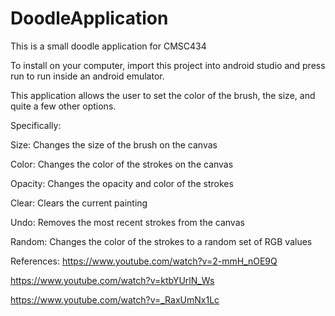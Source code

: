 # DoodleApplication
This is a small doodle application for CMSC434


To install on your computer, import this project into android studio and press run to run inside an android emulator.

This application allows the user to set the color of the brush, the size, and quite a few other options.

Specifically:

Size: Changes the size of the brush on the canvas

Color: Changes the color of the strokes on the canvas

Opacity: Changes the opacity and color of the strokes

Clear: Clears the current painting

Undo: Removes the most recent strokes from the canvas

Random: Changes the color of the strokes to a random set of RGB values



References:
https://www.youtube.com/watch?v=2-mmH_nOE9Q

https://www.youtube.com/watch?v=ktbYUrlN_Ws

https://www.youtube.com/watch?v=_RaxUmNx1Lc
